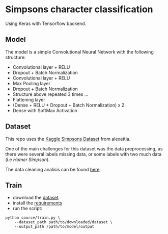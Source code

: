 # Simpsons character classification

Using Keras with Tensorflow backend.

## Model

The model is a simple Convolutional Neural Network with the following structure:

- Convolutional layer + RELU
- Dropout + Batch Normalization
- Convolutional layer + RELU
- Max Pooling layer
- Dropout + Batch Normalization
- Structure above repeated 3 times ...
- Flattening layer
- (Dense + RELU + Dropout + Batch Normalization) x 2
- Dense with SoftMax Activation

## Dataset

This repo uses the [Kaggle Simpsons Dataset](https://www.kaggle.com/alexattia/the-simpsons-characters-dataset) from alexattia.

One of the main challenges for this dataset was the data preprocessing, as there were several labels missing data, or some labels with two much data (i.e *Homer Simpson*).

The data cleaning analisis can be found [here](server/notebooks/data_cleaning.ipynb).

## Train

- download the [dataset](https://www.kaggle.com/alexattia/the-simpsons-characters-dataset).
- install the [requirements](requirements.txt)
- run the script:

```
python source/train.py \
	--dataset_path path/to/downloaded/dataset \
	--output_path /path/to/model/output
```

